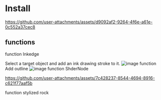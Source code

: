 # Install


https://github.com/user-attachments/assets/d9092af2-9264-4f6e-a61e-0c552a37cec8






## functions

function Inkedge

Select a target object and add an ink drawing stroke to it.
![image](https://github.com/user-attachments/assets/29155cf7-aa98-4e30-b1c1-1da62169fba1)
function  Add outline
![image](https://github.com/user-attachments/assets/69ae83c5-7954-4c8b-85b8-b70dd3a1257a)
function ShderNode




https://github.com/user-attachments/assets/7c428237-8544-4694-8916-c621f77aaf5b



function stylized rock
